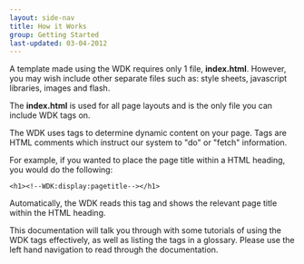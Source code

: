 ```yaml
---
layout: side-nav
title: How it Works
group: Getting Started
last-updated: 03-04-2012
---
```



A template made using the WDK requires only 1 file, **index.html**. However, you may wish include other separate files such as: style sheets, javascript libraries, images and flash.

The **index.html** is used for all page layouts and is the only file you can include WDK tags on.

The WDK uses tags to determine dynamic content on your page. Tags are HTML comments which instruct our system to "do" or "fetch" information.

For example, if you wanted to place the page title within a HTML heading, you would do the following:

~~~
<h1><!--WDK:display:pagetitle--></h1>
~~~

Automatically, the WDK reads this tag and shows the relevant page title within the HTML heading.

This documentation will talk you through with some tutorials of using the WDK tags effectively, as well as listing the tags in a glossary. Please use the left hand navigation to read through the documentation.
